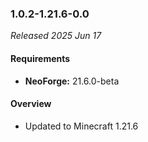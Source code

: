 ### 1.0.2-1.21.6-0.0

_Released 2025 Jun 17_

#### Requirements
- **NeoForge:** 21.6.0-beta

#### Overview

- Updated to Minecraft 1.21.6